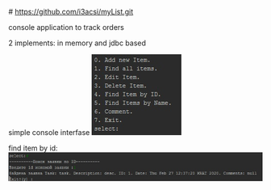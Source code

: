 ﻿﻿# https://github.com/i3acsi/myList.git

console application to track orders

2 implements: in memory and jdbc based

simple console interfase
![alt text](https://github.com/i3acsi/tracker/blob/master/imgs/1.jpg)


find item by id:
![alt text](https://github.com/i3acsi/tracker/blob/master/imgs/2.jpg)
